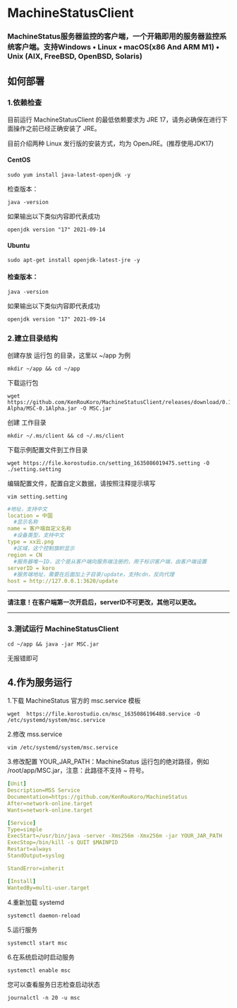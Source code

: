 # MachineStatusClient
### MachineStatus服务器监控的客户端，一个开箱即用的服务器监控系统客户端。支持Windows • Linux • macOS(x86 And ARM M1) • Unix (AIX, FreeBSD, OpenBSD, Solaris)
## 如何部署
### 1.依赖检查
目前运行 MachineStatusClient 的最低依赖要求为 JRE 17，请务必确保在进行下面操作之前已经正确安装了 JRE。

目前介绍两种 Linux 发行版的安装方式，均为 OpenJRE。(推荐使用JDK17)

#### CentOS
```shell
sudo yum install java-latest-openjdk -y
```
检查版本：
```shell
java -version
```
如果输出以下类似内容即代表成功
```shell
openjdk version "17" 2021-09-14
```
#### Ubuntu
```shell
sudo apt-get install openjdk-latest-jre -y
```
#### 检查版本：
```shell
java -version
```
如果输出以下类似内容即代表成功
```shell
openjdk version "17" 2021-09-14
```
### 2.建立目录结构
创建存放 运行包 的目录，这里以 ~/app 为例
```shell
mkdir ~/app && cd ~/app
```
下载运行包
```shell
wget https://github.com/KenRouKoro/MachineStatusClient/releases/download/0.1-Alpha/MSC-0.1Alpha.jar -O MSC.jar
```
创建 工作目录
```shell
mkdir ~/.ms/client && cd ~/.ms/client
```
下载示例配置文件到工作目录
```shell
wget https://file.korostudio.cn/setting_1635086019475.setting -O ./setting.setting
```
编辑配置文件，配置自定义数据，请按照注释提示填写
```shell
vim setting.setting
```
```yaml
#地址，支持中文
location = 中国
  #显示名称
name = 客户端自定义名称
  #设备类型，支持中文
type = xx云.png
  #区域，这个控制旗帜显示
region = CN
  #服务器唯一ID，这个是从客户端向服务端注册的，用于标识客户端，由客户端设置
serverID = koro
  #服务端地址，需要在后面加上子目录/update，支持cdn，反向代理
host = http://127.0.0.1:3620/update
```
****
**请注意！在客户端第一次开启后，serverID不可更改，其他可以更改。**
****
### 3.测试运行 MachineStatusClient
```shell
cd ~/app && java -jar MSC.jar
```
无报错即可
## 4.作为服务运行
1.下载 MachineStatus 官方的 msc.service 模板
```shell
wget  https://file.korostudio.cn/msc_1635086196488.service -O /etc/systemd/system/msc.service
```
2.修改 mss.service
```shell
vim /etc/systemd/system/msc.service
```
3.修改配置
YOUR_JAR_PATH：MachineStatus 运行包的绝对路径，例如 /root/app/MSC.jar，注意：此路径不支持 ~ 符号。
```yaml
[Unit]
Description=MSS Service
Documentation=https://github.com/KenRouKoro/MachineStatus
After=network-online.target
Wants=network-online.target

[Service]
Type=simple
ExecStart=/usr/bin/java -server -Xms256m -Xmx256m -jar YOUR_JAR_PATH
ExecStop=/bin/kill -s QUIT $MAINPID
Restart=always
StandOutput=syslog

StandError=inherit

[Install]
WantedBy=multi-user.target
```
4.重新加载 systemd
```shell
systemctl daemon-reload
```
5.运行服务
```shell
systemctl start msc
```
6.在系统启动时启动服务
```shell
systemctl enable msc
```
您可以查看服务日志检查启动状态
```shell
journalctl -n 20 -u msc
```